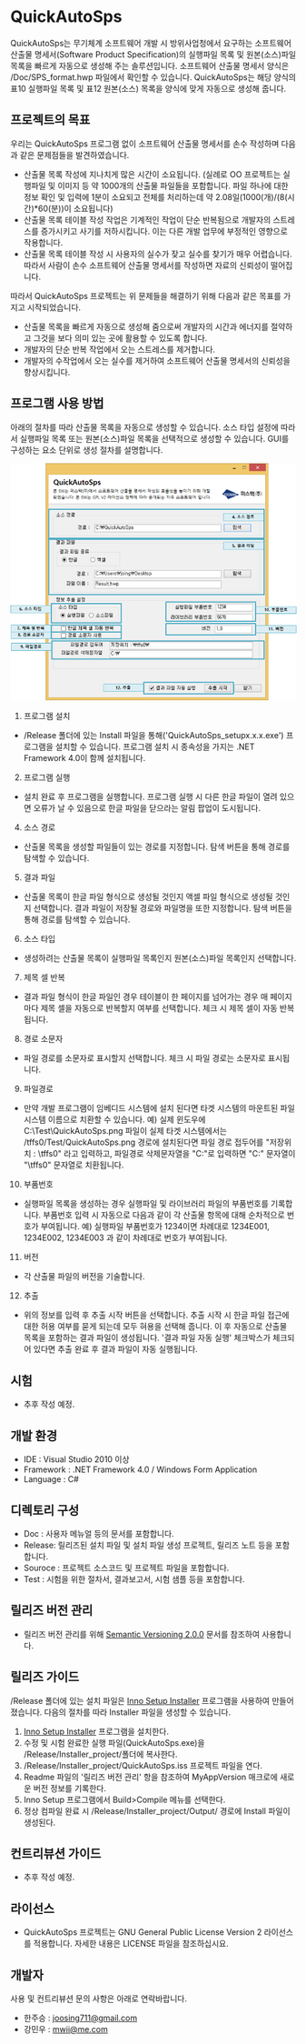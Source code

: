 ﻿# QuickAutoSps 

QuickAutoSps는 무기체계 소프트웨어 개발 시 방위사업청에서 요구하는 소프트웨어 산출물 명세서(Software Product Specification)의 실행파일 목록 및 원본(소스)파일 목록을 빠르게 자동으로 생성해 주는 솔루션입니다. 소프트웨어 산출물 명세서 양식은 /Doc/SPS_format.hwp 파일에서 확인할 수 있습니다. QuickAutoSps는 해당 양식의 표10 실행파일 목록 및 표12 원본(소스) 목록을 양식에 맞게 자동으로 생성해 줍니다. 

## 프로젝트의 목표 

우리는 QuickAutoSps 프로그램 없이 소프트웨어 산출물 명세서를 손수 작성하며 다음과 같은 문제점들을 발견하였습니다. 

- 산출물 목록 작성에 지나치게 많은 시간이 소요됩니다. (실례로 OO 프로젝트는 실행파일 및 이미지 등 약 1000개의 산출물 파일들을 포함합니다. 파일 하나에 대한 정보 확인 및 입력에 1분이 소요되고 전체를 처리하는데 약 2.08일(1000(개)/(8(시간)*60(분))이 소요됩니다)
-  산출물 목록 테이블 작성 작업은 기계적인 작업이 단순 반복됨으로 개발자의 스트레스를 증가시키고 사기를 저하시킵니다. 이는 다른 개발 업무에 부정적인 영향으로 작용합니다.
- 산출물 목록 테이블 작성 시 사용자의 실수가 잦고 실수를 찾기가 매우 어렵습니다. 따라서 사람이 손수 소프트웨어 산출물 명세서를 작성하면 자료의 신뢰성이 떨어집니다.

따라서 QuickAutoSps 프로젝트는 위 문제들을 해결하기 위해 다음과 같은 목표를 가지고 시작되었습니다. 
 
- 산출물 목록을 빠르게 자동으로 생성해 줌으로써 개발자의 시간과 에너지를 절약하고 그것을 보다 의미 있는 곳에 활용할 수 있도록 합니다.
- 개발자의 단순 반복 작업에서 오는 스트레스를 제거합니다.
- 개발자의 수작업에서 오는 실수를 제거하여 소프트웨어 산출물 명세서의 신뢰성을 향상시킵니다.
 
## 프로그램 사용 방법

 아래의 절차를 따라 산출물 목록을 자동으로 생성할 수 있습니다. 소스 타입 설정에 따라서 실행파일 목록 또는 원본(소스)파일 목록을 선택적으로 생성할 수 있습니다. GUI를 구성하는 요소 단위로 생성 절차를 설명합니다. 

![QuickAutoSps](./Doc/MainUI.png)

1. 프로그램 설치
  - /Release 폴더에 있는 Install 파일을 통해('QuickAutoSps_setupx.x.x.exe') 프로그램을 설치할 수 있습니다. 프로그램 설치 시 종속성을 가지는 .NET Framework 4.0이 함께 설치됩니다.

2. 프로그램 실행
  - 설치 완료 후 프로그램을 실행합니다. 프로그램 실행 시 다른 한글 파일이 열려 있으면 오류가 날 수 있음으로 한글 파일을 닫으라는 알림 팝업이 도시됩니다. 

4. 소스 경로
  - 산출물 목록을 생성할 파일들이 있는 경로를 지정합니다. 탐색 버튼을 통해 경로를 탐색할 수 있습니다.

5. 결과 파일
  - 산출물 목록이 한글 파일 형식으로 생성될 것인지 액셀 파일 형식으로 생성될 것인지 선택합니다. 결과 파일이 저장될 경로와 파일명을 또한 지정합니다. 탐색 버튼을 통해 경로를 탐색할 수 있습니다. 

6. 소스 타입
  - 생성하려는 산출물 목록이 실행파일 목록인지 원본(소스)파일 목록인지 선택합니다. 

7. 제목 셀 반복
  - 결과 파일 형식이 한글 파일인 경우 테이블이 한 페이지를 넘어가는 경우 매 페이지 마다 제목 셀을 자동으로 반복할지 여부를 선택합니다. 체크 시 제목 셀이 자동 반복됩니다. 

8. 경로 소문자
  - 파일 경로를 소문자로 표시할지 선택합니다. 체크 시 파일 경로는 소문자로 표시됩니다. 

9. 파일경로
  - 만약 개발 프로그램이 임베디드 시스템에 설치 된다면 타겟 시스템의 마운트된 파일 시스템 이름으로 치환할 수 있습니다. 
예) 실제 윈도우에 C:\Test\QuickAutoSps.png 파일이 실제 타겟 시스템에서는 /tffs0/Test/QuickAutoSps.png 경로에 설치된다면 파일 경로 접두어를 "저장위치 : \tffs0\" 라고 입력하고, 파일경로 삭제문자열을 "C:\"로 입력하면 "C:\" 문자열이 "\tffs0" 문자열로 치환됩니다.

10. 부품번호
  - 실행파일 목록을 생성하는 경우 실행파일 및 라이브러리 파일의 부품번호를 기록합니다. 부품번호 입력 시 자동으로 다음과 같이 각 산출물 항목에 대해 순차적으로 번호가 부여됩니다. 
예) 실행파일 부품번호가 1234이면 차례대로 1234E001, 1234E002, 1234E003 과 같이 차례대로 번호가 부여됩니다. 

11. 버전
  - 각 산출물 파일의 버전을 기술합니다.  

12. 추출
  - 위의 정보를 입력 후 추출 시작 버튼을 선택합니다. 추출 시작 시 한글 파일 접근에 대한 허용 여부를 묻게 되는데 모두 혀용을 선택해 줍니다. 이 후 자동으로 산출물 목록을 포함하는 결과 파일이 생성됩니다. '결과 파일 자동 실행' 체크박스가 체크되어 있다면 추출 완료 후 결과 파일이 자동 실행됩니다. 


## 시험 
- 추후 작성 예정.

## 개발 환경
- IDE : Visual Studio 2010 이상
- Framework : .NET Framework 4.0 / Windows Form Application 
- Language : C# 

## 디렉토리 구성 
- Doc : 사용자 메뉴얼 등의 문서를 포함합니다.
- Release: 릴리즈된 설치 파일 및 설치 파일 생성 프로젝트, 릴리즈 노트 등을 포함합니다. 
- Souroce : 프로젝트 소스코드 및 프로젝트 파일을 포함합니다. 
- Test : 시험을 위한 절차서, 결과보고서, 시험 샘플 등을 포함합니다. 

## 릴리즈 버전 관리 
- 릴리즈 버전 관리를 위해  [Semantic Versioning 2.0.0](<https://semver.org/>) 문서를 참조하여 사용합니다. 

## 릴리즈 가이드 
/Release 폴더에 있는 설치 파일은 [Inno Setup Installer](<http://www.jrsoftware.org/>) 프로그램을 사용하여 만들어 졌습니다. 다음의 절차를 따라 Installer 파일을 생성할 수 있습니다. 

1.  [Inno Setup Installer](<http://www.jrsoftware.org/>) 프로그램을 설치한다.
2.  수정 및 시험 완료한 실행 파일(QuickAutoSps.exe)을 /Release/Installer_project/폴더에 복사한다.
3.  /Release/Installer_project/QuickAutoSps.iss 프로젝트 파일을 연다.
4.  Readme 파일의 '릴리즈 버전 관리' 항을 참조하여 MyAppVersion 매크로에 새로운 버전 정보를 기록한다.
5.  Inno Setup 프로그램에서 Build>Compile 메뉴를 선택한다.
6.  정상 컴파일 완료 시 /Release/Installer_project/Output/ 경로에 Install 파일이 생성된다. 

## 컨트리뷰션 가이드 
- 추후 작성 예정.

## 라이선스 
- QuickAutoSps 프로젝트는 GNU General Public License Version 2 라이선스를 적용합니다. 자세한 내용은 LICENSE 파일을 참조하십시요.

## 개발자 
사용 및 컨트리뷰션 문의 사항은 아래로 연락바랍니다. 
- 한주승 : joosing711@gmail.com
- 강민우 : mwii@me.com
